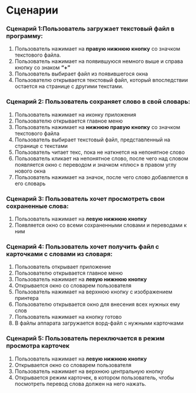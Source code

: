 <h1> Cценарии </h1>

<h3>Сценарий 1:Пользователь загружает текстовый файл в программу:</h3>

1) Пользователь нажимает на **правую нижнюю кнопку** со значком текстового файла.
2) Пользователь нажимает на появившуюся немного выше и справа кнопку со знаком **“+”**
3) Пользователь выбирает файл из появившегося окна
4) Пользователю открывается текстовый файл, который впоследствии остается на странице с другими текстами.



<h3>Сценарий 2: Пользователь сохраняет слово в свой словарь:</h3>

1) Пользователь нажимает на иконку приложения
2) Пользователю открывается главное меню
3) Пользователь нажимает на **нижнюю правую кнопку** со значком текстового файла
4) Пользователь выбирает текстовый файл, представленный на странице с текстами
5) Пользователь читает текс, пока не наткнется на непонятное слово
6) Пользователь кликает на непонятное слово, после чего над словом появляется окно с переводом и значком «плюс» в правом углу нового окна
7) Пользователь нажимает на значок, после чего слово добавляется в его словарь



<h3>Сценарий 3: Пользователь хочет просмотреть свои сохраненные слова:</h3>

1) Пользователь нажимает на **левую нижнюю кнопку**
2) Появляется окно со всеми сохраненными словами и переводами к ним



<h3>Сценарий 4: Пользователь хочет получить файл c карточками с словами из словаря:</h3>

1) Пользователь открывает приложение
2) Пользователю открывается главное меню
3) Пользователь нажимает на **левую нижнюю кнопку**
4) Открывается окно со словарем пользователя
5) Пользователь нажимает на верхнюю кнопку с изображением принтера
6) Пользователю открывается окно для внесения всех нужных ему слов
7) Пользователь нажимает на кнопку готово
8) В файлы аппарата загружается ворд-файл с нужными карточками


<h3>Сценарий 5: Пользователь переключается в режим просмотра карточек</h3>

1) Пользователь нажимает на **левую нижнюю кнопку**
2) Открывается окно со словарем пользователя
3) Пользователь нажимает на верхнюю центральную кнопку
4) Открывается режим карточек, в котором пользователь, чтобы посмотреть перевод слова должен на него нажать.
